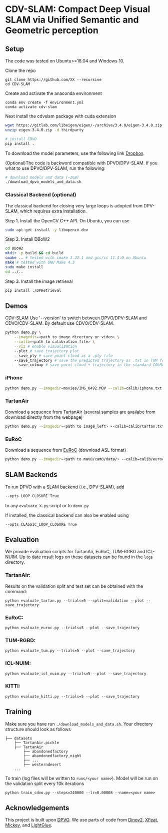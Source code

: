 # CDV-SLAM: Compact Deep Visual SLAM via Unified Semantic and Geometric perception
## Setup
The code was tested on Ubuntu>=18.04 and Windows 10.</br>

Clone the repo
```
git clone https://github.com/XX --recursive
cd CDV-SLAM
```
Create and activate the anaconda environment
```
conda env create -f environment.yml
conda activate cdv-slam
```

Next install the cdvslam package with cuda extension
```bash
wget https://gitlab.com/libeigen/eigen/-/archive/3.4.0/eigen-3.4.0.zip
unzip eigen-3.4.0.zip -d thirdparty

# install CDVO
pip install .
```
To download the model parameters, use the following link [Dropbox](https://www.dropbox.com/scl/fo/frlx9r8wy3zb01eqtb5k0/ADoKPJcohVUpz_6gEMaUec0?rlkey=h54d7dxmocysum8efcpeckpa5&st=ipzsphh1&dl=0).

(Optional)The code is backword compatible with DPVO/DPV-SLAM. If you what to use DPVO/DPV-SLAM, run the following:
```bash
# download models and data (~2GB)
./download_dpvo_models_and_data.sh
```

### Classical Backend (optional)

The classical backend for closing very large loops is adopted from DPV-SLAM, which requires extra installation.

Step 1. Install the OpenCV C++ API. On Ubuntu, you can use
```bash
sudo apt-get install -y libopencv-dev
```
Step 2. Install DBoW2
```bash
cd DBoW2
mkdir -p build && cd build
cmake .. # tested with cmake 3.22.1 and gcc/cc 11.4.0 on Ubuntu
make # tested with GNU Make 4.3
sudo make install
cd ../..
```

Step 3. Install the image retrieval
```bash
pip install ./DPRetrieval
```

## Demos
CDV-SLAM
Use '--version' to switch between DPVO/DPV-SLAM and CDVO/CDV-SLAM. By default use CDVO/CDV-SLAM.

```bash
python demo.py \
    --imagedir=<path to image directory or video> \
    --calib=<path to calibration file> \
    --viz # enable visualization
    --plot # save trajectory plot
    --save_ply # save point cloud as a .ply file
    --save_trajectory # save the predicted trajectory as .txt in TUM format
    --save_colmap # save point cloud + trajectory in the standard COLMAP text format
```

### iPhone
```bash
python demo.py --imagedir=movies/IMG_0492.MOV --calib=calib/iphone.txt --stride=5 --plot --viz
```

### TartanAir
Download a sequence from [TartanAir](https://theairlab.org/tartanair-dataset/) (several samples are availabe from download directly from the webpage)
```bash
python demo.py --imagedir=<path to image_left> --calib=calib/tartan.txt --stride=1 --plot --viz
```

### EuRoC
Download a sequence from [EuRoC](https://projects.asl.ethz.ch/datasets/doku.php?id=kmavvisualinertialdatasets) (download ASL format)
```bash
python demo.py --imagedir=<path to mav0/cam0/data/> --calib=calib/euroc.txt --stride=2 --plot --viz
```

## SLAM Backends
To run DPVO with a SLAM backend (i.e., DPV-SLAM), add
```bash
--opts LOOP_CLOSURE True
```
to any `evaluate_X.py` script or to `demo.py`

If installed, the classical backend can also be enabled using 
```
--opts CLASSIC_LOOP_CLOSURE True
```

## Evaluation
We provide evaluation scripts for TartanAir, EuRoC, TUM-RGBD and ICL-NUIM. Up to date result logs on these datasets can be found in the `logs` directory.

### TartanAir:
Results on the validation split and test set can be obtained with the command:
```
python evaluate_tartan.py --trials=5 --split=validation --plot --save_trajectory
```

### EuRoC:
```
python evaluate_euroc.py --trials=5 --plot --save_trajectory
```

### TUM-RGBD:
```
python evaluate_tum.py --trials=5 --plot --save_trajectory
```

### ICL-NUIM:
```
python evaluate_icl_nuim.py --trials=5 --plot --save_trajectory
```

### KITTI:
```
python evaluate_kitti.py --trials=5 --plot --save_trajectory
```

## Training
Make sure you have run `./download_models_and_data.sh`. Your directory structure should look as follows

```Shell
├── datasets
    ├── TartanAir.pickle
    ├── TartanAir
        ├── abandonedfactory
        ├── abandonedfactory_night
        ├── ...
        ├── westerndesert
    ...
```

To train (log files will be written to `runs/<your name>`). Model will be run on the validation split every 10k iterations
```
python train_cdvo.py --steps=240000 --lr=0.00008 --name=<your name>
```

## Acknowledgements
This project is built upon
[DPVO](https://github.com/princeton-vl/DPVO).
We use parts of code from
[Dinov2](https://github.com/facebookresearch/dinov2),
[XFeat](https://github.com/verlab/accelerated_features),
[Mickey](https://github.com/nianticlabs/mickey),
and [LightGlue](https://github.com/cvg/LightGlue).
